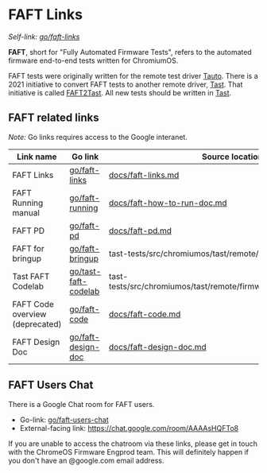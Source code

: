 # FAFT Links

_Self-link: [go/faft-links]_

**FAFT**, short for "Fully Automated Firmware Tests", refers to the automated
firmware end-to-end tests written for ChromiumOS.

FAFT tests were originally written for the remote test driver [Tauto]. There is
a 2021 initiative to convert FAFT tests to another remote driver, [Tast]. That
initiative is called [FAFT2Tast]. All new tests should be written in [Tast].

[Tauto]: https://chromium.googlesource.com/chromiumos/third_party/autotest/
[Tast]: https://chromium.googlesource.com/chromiumos/platform/tast/
[FAFT2Tast]: https://goto.google.com/faft2tast-overview

## FAFT related links

*Note:* Go links requires access to the Google interanet.

Link name           | Go link              | Source location
------------------- | -------------------- | ---------------
FAFT Links          | [go/faft-links]      | [docs/faft-links.md]
FAFT Running manual | [go/faft-running]    | [docs/faft-how-to-run-doc.md]
FAFT PD             | [go/faft-pd]         | [docs/faft-pd.md]
FAFT for bringup    | [go/faft-bringup]    | tast-tests/src/chromiumos/tast/remote/firmware/bringup.md
Tast FAFT Codelab   | [go/tast-faft-codelab] | tast-tests/src/chromiumos/tast/remote/firmware/codelab/README.md
FAFT Code overview (deprecated)  | [go/faft-code]       | [docs/faft-code.md]
FAFT Design Doc    | [go/faft-design-doc] | [docs/faft-design-doc.md]

[go/faft-links]: https://goto.google.com/faft-links
[docs/faft-links.md]: faft-links.md

[go/faft-design-doc]: https://goto.google.com/faft-design-doc
[docs/faft-design-doc.md]: faft-design-doc.md

[go/faft-pd]: https://goto.google.com/faft-pd
[docs/faft-pd.md]: faft-pd.md

[go/faft-running]: https://goto.google.com/faft-running
[docs/faft-how-to-run-doc.md]: faft-how-to-run-doc.md

[go/faft-code]: https://goto.google.com/faft-code
[docs/faft-code.md]: faft-code.md

[go/tast-faft-codelab]: https://chromium.googlesource.com/chromiumos/platform/tast-tests/+/HEAD/src/chromiumos/tast/remote/firmware/codelab/README.md
[go/faft-bringup]: https://chromium.googlesource.com/chromiumos/platform/tast-tests/+/HEAD/src/chromiumos/tast/remote/firmware/bringup.md

## FAFT Users Chat

There is a Google Chat room for FAFT users.

* Go-link: [go/faft-users-chat]
* External-facing link: https://chat.google.com/room/AAAAsHQFTo8

If you are unable to access the chatroom via these links, please get in touch
with the ChromeOS Firmware Engprod team. This will definitely happen if you
don't have an @google.com email address.

[go/faft-users-chat]: https://goto.google.com/faft-users-chat
